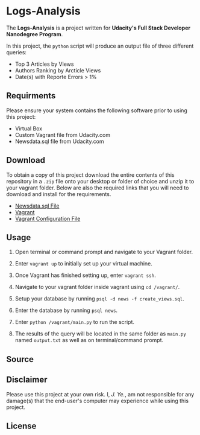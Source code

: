 # Logs-Analysis

The **Logs-Analysis** is a project written for **Udacity's Full Stack Developer Nanodegree Program**. 

In this project, the `python` script will produce an output file of three different queries:

* Top 3 Articles by Views
* Authors Ranking by Arcticle Views
* Date(s) with Reporte Errors > 1%

## Requirments

Please ensure your system contains the following software prior to using this project:

* Virtual Box
* Custom Vagrant file from Udacity.com
* Newsdata.sql file from Udacity.com

## Download

To obtain a copy of this project download the entire contents of this repository in a `.zip` file onto your desktop or folder of choice and unzip it to your vagrant folder. Below are also the required links that you will need to download and install for the requirements.

* [Newsdata.sql File](https://d17h27t6h515a5.cloudfront.net/topher/2016/August/57b5f748_newsdata/newsdata.zip)
* [Vagrant](https://www.vagrantup.com/downloads.html)
* [Vagrant Configuration File](https://d17h27t6h515a5.cloudfront.net/topher/2017/August/59822701_fsnd-virtual-machine/fsnd-virtual-machine.zip)

## Usage

1) Open terminal or command prompt and navigate to your Vagrant folder.

2) Enter `vagrant up` to initially set up your virtual machine.

3) Once Vagrant has finished setting up, enter `vagrant ssh`. 

4) Navigate to your vagrant folder inside vagrant using `cd /vagrant/`. 

5) Setup your database by running `psql -d news -f create_views.sql`.

6) Enter the database by running `psql news`.

7) Enter `python /vagrant/main.py` to run the script.

8) The results of the query will be located in the same folder as `main.py` named `output.txt` as well as on terminal/command prompt.

## Source

## Disclaimer

Please use this project at your own risk. I, _J. Ye._, am not responsible for any damage(s) that the end-user's computer may experience while using this project.

## License
